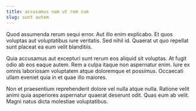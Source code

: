 ```yaml
---
title: accusamus nam ut rem cum
slug: sunt autem
---
```


Quod assumenda rerum sequi error. Aut illo enim explicabo. Et quos voluptas aut voluptatibus iure veritatis. Sed nihil id. Quaerat ut quo repellat sunt placeat ea eum velit blanditiis.

Quia accusamus aut excepturi sunt rerum eos aliquid sit voluptas. At fugit odio ab eos eaque autem. Rem a culpa itaque non aspernatur enim. Iure ex omnis laboriosam voluptatem atque doloremque et possimus. Occaecati ullam eveniet quia in et quae illo maiores.

Non et praesentium reprehenderit dolore vel nulla atque nulla. Ratione velit animi quia asperiores aspernatur quaerat deserunt odit. Quas eum ab velit. Magni natus dicta molestiae voluptatibus.
